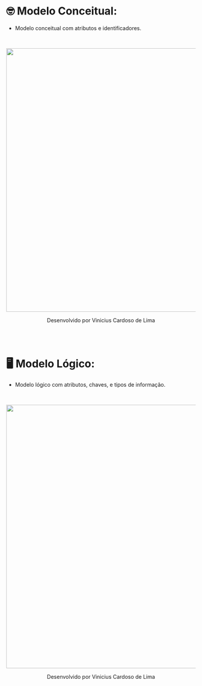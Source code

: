 # 🤓 Modelo Conceitual:

- Modelo conceitual com atributos e identificadores.
<br>

<p align="center">
<img src="https://github.com/user-attachments/assets/02dde50a-02e1-45c8-8c6e-53acbfa6165c" width="700px" border="0" >
  <p align="center">
  <a> Desenvolvido por Vinicius Cardoso de Lima <a>
</p>
<br><br>

# 🖥️ Modelo Lógico:

- Modelo lógico com atributos, chaves, e tipos de informação.
<br>

  <p align="center">
<img src="https://github.com/user-attachments/assets/82e9cd87-4395-47bf-9428-253bd9cdb351" width="700px" border="0" >
  <p align="center">
  <a> Desenvolvido por Vinicius Cardoso de Lima <a>
</p>
